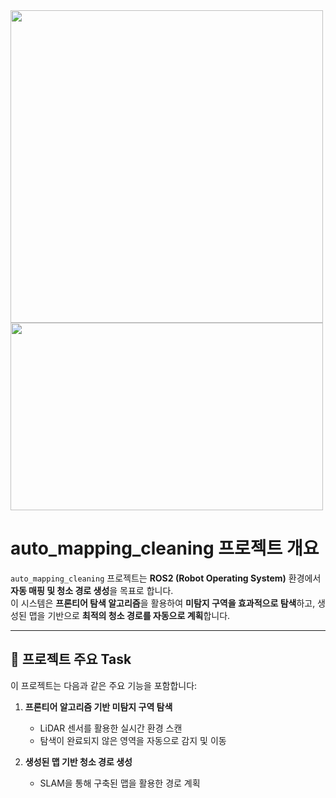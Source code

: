 <img src="https://github.com/user-attachments/assets/a66d203d-aad3-4c32-935c-236dfc5f3d3f" width="500">

<img src="https://github.com/user-attachments/assets/3916763b-f4cd-44e2-84ce-ea3dce010875" width="500" height="300">


# auto_mapping_cleaning 프로젝트 개요

`auto_mapping_cleaning` 프로젝트는 **ROS2 (Robot Operating System)** 환경에서 **자동 매핑 및 청소 경로 생성**을 목표로 합니다.  
이 시스템은 **프론티어 탐색 알고리즘**을 활용하여 **미탐지 구역을 효과적으로 탐색**하고, 생성된 맵을 기반으로 **최적의 청소 경로를 자동으로 계획**합니다.

---

## 📌 프로젝트 주요 Task

이 프로젝트는 다음과 같은 주요 기능을 포함합니다:

1. **프론티어 알고리즘 기반 미탐지 구역 탐색**
   - LiDAR 센서를 활용한 실시간 환경 스캔  
   - 탐색이 완료되지 않은 영역을 자동으로 감지 및 이동  

2. **생성된 맵 기반 청소 경로 생성**
   - SLAM을 통해 구축된 맵을 활용한 경로 계획  
 


